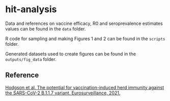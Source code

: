 # hit-analysis

Data and references on vaccine efficacy, R0 and seroprevalence estimates values can be found in the `data` folder.

R code for sampling and making Figures 1 and 2 can be found in the `scripts` folder.

Generated datasets used to create figures can be found in the `outputs/fig_data` folder.

## Reference

[Hodgson et al. The potential for vaccination-induced herd immunity against the SARS-CoV-2 B.1.1.7 variant. Eurosurveillance, 2021.](https://www.eurosurveillance.org/content/10.2807/1560-7917.ES.2021.26.20.2100428)
